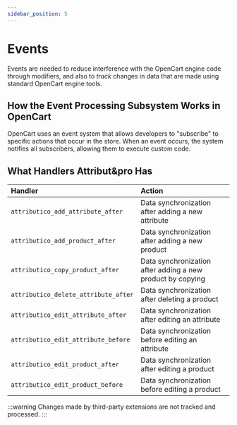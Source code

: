 ```yaml
---
sidebar_position: 5
---
```


# Events

Events are needed to reduce interference with the OpenCart engine code through modifiers, and also to _track_ changes in data that are made using standard OpenCart engine tools.

## How the Event Processing Subsystem Works in OpenCart

OpenCart uses an event system that allows developers to "subscribe" to specific actions that occur in the store. When an event occurs, the system notifies all subscribers, allowing them to execute custom code.

## What Handlers Attribut&pro Has

| **Handler** | **Action** |
|:---|:---|
| `attributico_add_attribute_after` | Data synchronization after adding a new attribute |
| `attributico_add_product_after` | Data synchronization after adding a new product |
| `attributico_copy_product_after` | Data synchronization after adding a new product by copying |
| `attributico_delete_attribute_after` | Data synchronization after deleting a product |
| `attributico_edit_attribute_after` | Data synchronization after editing an attribute |
| `attributico_edit_attribute_before` | Data synchronization before editing an attribute |
| `attributico_edit_product_after` | Data synchronization after editing a product |
| `attributico_edit_product_before` | Data synchronization before editing a product |

:::warning
Changes made by third-party extensions are not tracked and processed.
:::
